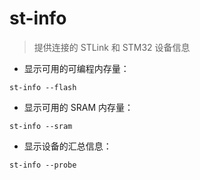 # st-info

> 提供连接的 STLink 和 STM32 设备信息

- 显示可用的可编程内存量：

`st-info --flash`

- 显示可用的 SRAM 内存量：

`st-info --sram`

- 显示设备的汇总信息：

`st-info --probe`

[#]: contributors: ([王興與·區塊鏈·Linux中國])